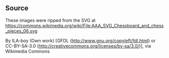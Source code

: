 Source
------

These images were ripped from the SVG at https://commons.wikimedia.org/wiki/File:AAA_SVG_Chessboard_and_chess_pieces_06.svg

By ILA-boy (Own work) [GFDL (http://www.gnu.org/copyleft/fdl.html) or CC-BY-SA-3.0 (http://creativecommons.org/licenses/by-sa/3.0/)], via Wikimedia Commons

